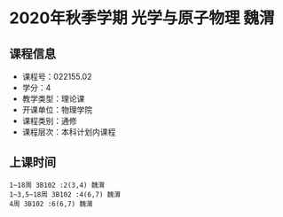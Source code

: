 # 2020年秋季学期 光学与原子物理 魏渭






## 课程信息

- 课程号：022155.02
- 学分：4
- 教学类型：理论课
- 开课单位：物理学院
- 课程类别：通修
- 课程层次：本科计划内课程

## 上课时间

```
1~18周 3B102 :2(3,4) 魏渭
1~3,5~18周 3B102 :4(6,7) 魏渭
4周 3B102 :6(6,7) 魏渭
```

